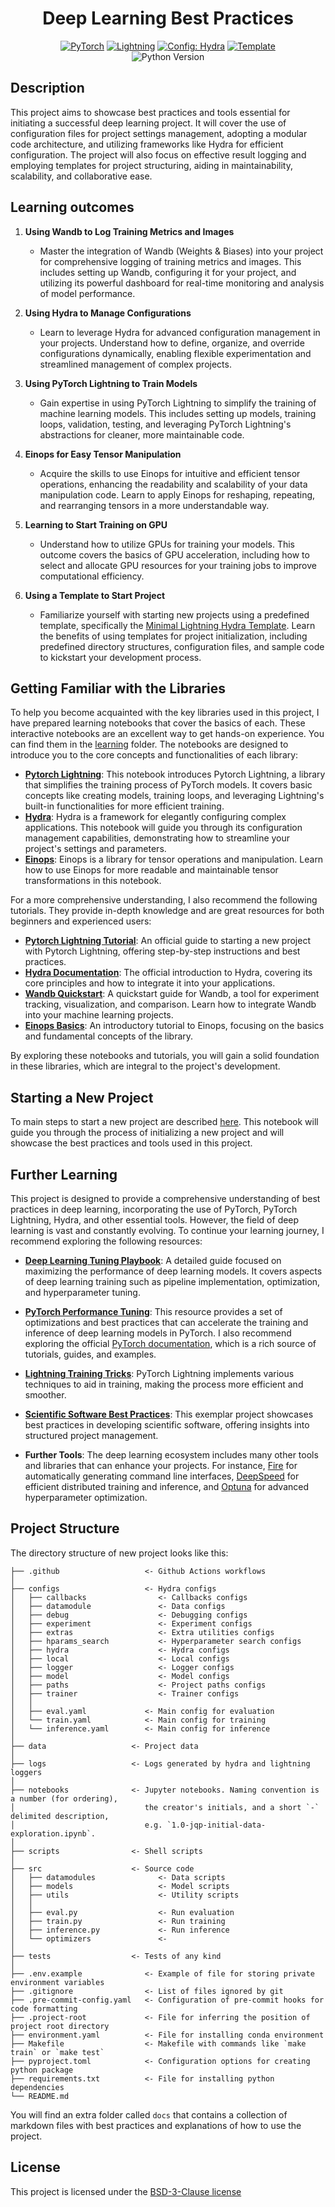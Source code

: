 <center>

# Deep Learning Best Practices

<a href="https://pytorch.org/get-started/locally/"><img alt="PyTorch" src="https://img.shields.io/badge/PyTorch-ee4c2c?logo=pytorch&logoColor=white"></a>
<a href="https://pytorchlightning.ai/"><img alt="Lightning" src="https://img.shields.io/badge/-Lightning-792ee5?logo=pytorchlightning&logoColor=white"></a>
<a href="https://hydra.cc/"><img alt="Config: Hydra" src="https://img.shields.io/badge/Config-Hydra-89b8cd"></a>
<a href="https://github.com/antonibigata/minimal-lightning-hydra-template.git"><img alt="Template" src="https://img.shields.io/badge/-Lightning--Hydra--Template-017F2F?style=flat&logo=github&labelColor=gray"></a><br>
<img alt="Python Version" src="https://img.shields.io/badge/python-3.6%20|%203.7%20|%203.8%20|%203.9%20|%203.10-blue">

</center>


## Description

This project aims to showcase best practices and tools essential for initiating a successful deep learning project. It will cover the use of configuration files for project settings management, adopting a modular code architecture, and utilizing frameworks like Hydra for efficient configuration. The project will also focus on effective result logging and employing templates for project structuring, aiding in maintainability, scalability, and collaborative ease.

## Learning outcomes 

1. **Using Wandb to Log Training Metrics and Images**
   - Master the integration of Wandb (Weights & Biases) into your project for comprehensive logging of training metrics and images. This includes setting up Wandb, configuring it for your project, and utilizing its powerful dashboard for real-time monitoring and analysis of model performance.

2. **Using Hydra to Manage Configurations**
   - Learn to leverage Hydra for advanced configuration management in your projects. Understand how to define, organize, and override configurations dynamically, enabling flexible experimentation and streamlined management of complex projects.

3. **Using PyTorch Lightning to Train Models**
   - Gain expertise in using PyTorch Lightning to simplify the training of machine learning models. This includes setting up models, training loops, validation, testing, and leveraging PyTorch Lightning's abstractions for cleaner, more maintainable code.

4. **Einops for Easy Tensor Manipulation**
   - Acquire the skills to use Einops for intuitive and efficient tensor operations, enhancing the readability and scalability of your data manipulation code. Learn to apply Einops for reshaping, repeating, and rearranging tensors in a more understandable way.

5. **Learning to Start Training on GPU**
   - Understand how to utilize GPUs for training your models. This outcome covers the basics of GPU acceleration, including how to select and allocate GPU resources for your training jobs to improve computational efficiency.

6. **Using a Template to Start Project**
   - Familiarize yourself with starting new projects using a predefined template, specifically the [Minimal Lightning Hydra Template](https://github.com/antonibigata/minimal-lightning-hydra-template). Learn the benefits of using templates for project initialization, including predefined directory structures, configuration files, and sample code to kickstart your development process.

## Getting Familiar with the Libraries

To help you become acquainted with the key libraries used in this project, I have prepared learning notebooks that cover the basics of each. These interactive notebooks are an excellent way to get hands-on experience. You can find them in the [learning](learning) folder. The notebooks are designed to introduce you to the core concepts and functionalities of each library:

- **[Pytorch Lightning](docs/learning/Learning_about_lightning.ipynb)**: This notebook introduces Pytorch Lightning, a library that simplifies the training process of PyTorch models. It covers basic concepts like creating models, training loops, and leveraging Lightning's built-in functionalities for more efficient training.
- **[Hydra](docs/learning/Learning_about_hydra.ipynb)**: Hydra is a framework for elegantly configuring complex applications. This notebook will guide you through its configuration management capabilities, demonstrating how to streamline your project's settings and parameters.
- **[Einops](docs/learning/Learning_about_einops.ipynb)**: Einops is a library for tensor operations and manipulation. Learn how to use Einops for more readable and maintainable tensor transformations in this notebook.

For a more comprehensive understanding, I also recommend the following tutorials. They provide in-depth knowledge and are great resources for both beginners and experienced users:

- **[Pytorch Lightning Tutorial](https://lightning.ai/docs/pytorch/stable/starter/introduction.html)**: An official guide to starting a new project with Pytorch Lightning, offering step-by-step instructions and best practices.
- **[Hydra Documentation](https://hydra.cc/docs/intro)**: The official introduction to Hydra, covering its core principles and how to integrate it into your applications.
- **[Wandb Quickstart](https://docs.wandb.ai/quickstart)**: A quickstart guide for Wandb, a tool for experiment tracking, visualization, and comparison. Learn how to integrate Wandb into your machine learning projects.
- **[Einops Basics](https://einops.rocks/1-einops-basics/)**: An introductory tutorial to Einops, focusing on the basics and fundamental concepts of the library.

By exploring these notebooks and tutorials, you will gain a solid foundation in these libraries, which are integral to the project's development.

## Starting a New Project

To main steps to start a new project are described [here](docs/learning/Starting_a_new_project.md). This notebook will guide you through the process of initializing a new project and will showcase the best practices and tools used in this project.

## Further Learning

This project is designed to provide a comprehensive understanding of best practices in deep learning, incorporating the use of PyTorch, PyTorch Lightning, Hydra, and other essential tools. However, the field of deep learning is vast and constantly evolving. To continue your learning journey, I recommend exploring the following resources:

- **[Deep Learning Tuning Playbook](https://github.com/google-research/tuning_playbook?tab=readme-ov-file#why-a-tuning-playbook)**: A detailed guide focused on maximizing the performance of deep learning models. It covers aspects of deep learning training such as pipeline implementation, optimization, and hyperparameter tuning.

- **[PyTorch Performance Tuning](https://pytorch.org/tutorials/recipes/recipes/tuning_guide.html)**: This resource provides a set of optimizations and best practices that can accelerate the training and inference of deep learning models in PyTorch. I also recommend exploring the official [PyTorch documentation](https://pytorch.org/tutorials/), which is a rich source of tutorials, guides, and examples.

- **[Lightning Training Tricks](https://lightning.ai/docs/pytorch/stable/advanced/training_tricks.html)**: PyTorch Lightning implements various techniques to aid in training, making the process more efficient and smoother.

- **[Scientific Software Best Practices](https://github.com/ImperialCollegeLondon/ReCoDE_MCMCFF)**: This exemplar project showcases best practices in developing scientific software, offering insights into structured project management.

- **Further Tools**: The deep learning ecosystem includes many other tools and libraries that can enhance your projects. For instance, [Fire](https://github.com/google/python-fire) for automatically generating command line interfaces, [DeepSpeed](https://github.com/microsoft/DeepSpeed) for efficient distributed training and inference, and [Optuna](https://optuna.org/) for advanced hyperparameter optimization.


## Project Structure

The directory structure of new project looks like this:

```
├── .github                   <- Github Actions workflows
│
├── configs                   <- Hydra configs
│   ├── callbacks                <- Callbacks configs
│   ├── datamodule               <- Data configs
│   ├── debug                    <- Debugging configs
│   ├── experiment               <- Experiment configs
│   ├── extras                   <- Extra utilities configs
│   ├── hparams_search           <- Hyperparameter search configs
│   ├── hydra                    <- Hydra configs
│   ├── local                    <- Local configs
│   ├── logger                   <- Logger configs
│   ├── model                    <- Model configs
│   ├── paths                    <- Project paths configs
│   ├── trainer                  <- Trainer configs
│   │
│   ├── eval.yaml             <- Main config for evaluation
│   └── train.yaml            <- Main config for training
│   └── inference.yaml        <- Main config for inference
│
├── data                   <- Project data
│
├── logs                   <- Logs generated by hydra and lightning loggers
│
├── notebooks              <- Jupyter notebooks. Naming convention is a number (for ordering),
│                             the creator's initials, and a short `-` delimited description,
│                             e.g. `1.0-jqp-initial-data-exploration.ipynb`.
│
├── scripts                <- Shell scripts
│
├── src                    <- Source code
│   ├── datamodules              <- Data scripts
│   ├── models                   <- Model scripts
│   ├── utils                    <- Utility scripts
│   │
│   ├── eval.py                  <- Run evaluation
│   ├── train.py                 <- Run training
│   ├── inference.py             <- Run inference
│   └── optimizers               <- 
│
├── tests                  <- Tests of any kind
│
├── .env.example              <- Example of file for storing private environment variables
├── .gitignore                <- List of files ignored by git
├── .pre-commit-config.yaml   <- Configuration of pre-commit hooks for code formatting
├── .project-root             <- File for inferring the position of project root directory
├── environment.yaml          <- File for installing conda environment
├── Makefile                  <- Makefile with commands like `make train` or `make test`
├── pyproject.toml            <- Configuration options for creating python package
├── requirements.txt          <- File for installing python dependencies
└── README.md
```

You will find an extra folder called `docs` that contains a collection of markdown files with best practices and explanations of how to use the project.

## License

This project is licensed under the [BSD-3-Clause license](LICENSE.md)
